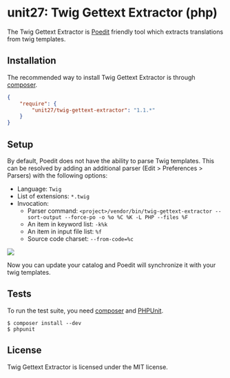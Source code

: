 unit27: Twig Gettext Extractor (php)
======================

The Twig Gettext Extractor is [Poedit](http://www.poedit.net/download.php)
friendly tool which extracts translations from twig templates.

## Installation

The recommended way to install Twig Gettext Extractor is through
[composer](http://getcomposer.org).

```json
{
    "require": {
        "unit27/twig-gettext-extractor": "1.1.*"
    }
}
```

## Setup

By default, Poedit does not have the ability to parse Twig templates.
This can be resolved by adding an additional parser (Edit > Preferences > Parsers)
with the following options:

- Language: `Twig`
- List of extensions: `*.twig`
- Invocation:
    - Parser command: `<project>/vendor/bin/twig-gettext-extractor --sort-output --force-po -o %o %C %K -L PHP --files %F`
    - An item in keyword list: `-k%k`
    - An item in input file list: `%f`
    - Source code charset: `--from-code=%c`

<img src="http://i.imgur.com/f9px2.png" />

Now you can update your catalog and Poedit will synchronize it with your twig
templates.

## Tests

To run the test suite, you need [composer](http://getcomposer.org) and
[PHPUnit](https://github.com/sebastianbergmann/phpunit).

    $ composer install --dev
    $ phpunit

## License

Twig Gettext Extractor is licensed under the MIT license.
